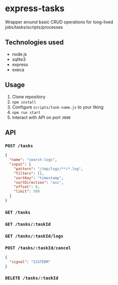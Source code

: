 # express-tasks

Wrapper around basic CRUD operations for long-lived jobs/tasks/scripts/processes

## Technologies used

* node.js
* sqlite3
* express
* execa

## Usage

1. Clone repository
1. `npm install`
1. Configure `scripts/task-name.js` to your liking
1. `npm run start`
1. Interact with API on port `3000`

## API

### `POST /tasks`

```json
{
  "name": "search-logs",
  "input": {
    "pattern": "/tmp/logs/**/*.log",
    "filters": [],
    "sortKey": "timestamp",
    "sortDirection": "asc",
    "offset": 0,
    "limit": 500
  }
}
```

### `GET /tasks`

### `GET /tasks/:taskId`

### `GET /tasks/:taskId/logs`

### `POST /tasks/:taskId/cancel`

```json
{
  "signal": "SIGTERM"
}
```

### `DELETE /tasks/:taskId`
